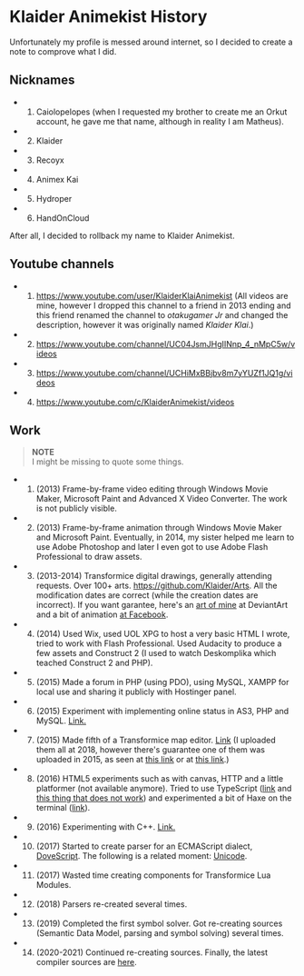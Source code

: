 # Klaider Animekist History

Unfortunately my profile is messed around internet, so I decided to create a note to comprove what I did.

## Nicknames

- 1. Caiolopelopes (when I requested my brother to create me an Orkut account, he gave me that name, although in reality I am Matheus).
- 2. Klaider
- 3. Recoyx
- 4. Animex Kai
- 5. Hydroper
- 6. HandOnCloud

After all, I decided to rollback my name to Klaider Animekist.

## Youtube channels

- 1. https://www.youtube.com/user/KlaiderKlaiAnimekist (All videos are mine, however I dropped this channel to a friend in 2013 ending and this friend renamed the channel to _otakugamer Jr_ and changed the description, however it was originally named _Klaider Klai_.)
- 2. https://www.youtube.com/channel/UC04JsmJHgIINnp_4_nMpC5w/videos
- 3. https://www.youtube.com/channel/UCHiMxBBjbv8m7yYUZf1JQ1g/videos
- 4. https://www.youtube.com/c/KlaiderAnimekist/videos

## Work

> **NOTE**<br>
> I might be missing to quote some things.<br>

- 1. (2013) Frame-by-frame video editing through Windows Movie Maker, Microsoft Paint and Advanced X Video Converter. The work is not publicly visible.
- 2. (2013) Frame-by-frame animation through Windows Movie Maker and Microsoft Paint. Eventually, in 2014, my sister helped me learn to use Adobe Photoshop and later I even got to use Adobe Flash Professional to draw assets.
- 3. (2013-2014) Transformice digital drawings, generally attending requests. Over 100+ arts. https://github.com/Klaider/Arts. All the modification dates are correct (while the creation dates are incorrect). If you want garantee, here's an [art of mine](https://www.deviantart.com/hydroper/art/Transformice-Drawing-to-Luanpow-478237180) at DeviantArt and a bit of animation [at Facebook](https://www.facebook.com/juwp801/posts/794490747235694).
- 4. (2014) Used Wix, used UOL XPG to host a very basic HTML I wrote, tried to work with Flash Professional. Used Audacity to produce a few assets and Construct 2 (I used to watch Deskomplika which teached Construct 2 and PHP).
- 5. (2015) Made a forum in PHP (using PDO), using MySQL, XAMPP for local use and sharing it publicly with Hostinger panel.
- 6. (2015) Experiment with implementing online status in AS3, PHP and MySQL. [Link.](https://www.youtube.com/watch?v=Y9pas0h8JU4)
- 7. (2015) Made fifth of a Transformice map editor. [Link](https://www.mediafire.com/file/7k723p60pbt74cq/MapEditors_by_KlaiderAnimekist.zip/file) (I uploaded them all at 2018, however there's guarantee one of them was uploaded in 2015, as seen at [this link](https://www.mediafire.com/file/chr41ct84pvcn4o/MapperQuery_by_KlaiderAnimekist.rar/file) or at [this link](https://atelier801.com/topic?f=6&t=810052).)
- 8. (2016) HTML5 experiments such as with canvas, HTTP and a little platformer (not available anymore). Tried to use TypeScript ([link](https://stackoverflow.com/questions/41040024/destructuring-assignment-with-private-properties-at-class-results-in-never-used/41041371?) and [this thing that does not work](https://www.mediafire.com/file/rhg2mul606qm3w4/WaveOnline_by_KlaiderAnimekist.zip/file)) and experimented a bit of Haxe on the terminal ([link](https://stackoverflow.com/questions/40961673/how-to-import-packages-in-nested-directories-haxe?)).
- 9. (2016) Experimenting with C++. [Link.](https://stackoverflow.com/q/46037260)
- 10. (2017) Started to create parser for an ECMAScript dialect, [DoveScript](https://github.com/dovescript/DeveloperNetwork#demonstration). The following is a related moment: [Unicode](https://stackoverflow.com/q/42284926).
- 11. (2017) Wasted time creating components for Transformice Lua Modules.
- 12. (2018) Parsers re-created several times.
- 13. (2019) Completed the first symbol solver. Got re-creating sources (Semantic Data Model, parsing and symbol solving) several times.
- 14. (2020-2021) Continued re-creating sources. Finally, the latest compiler sources are [here](https://github.com/dovescript/Compiler).
